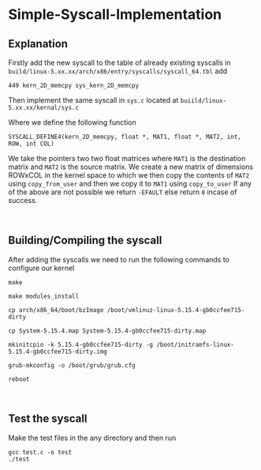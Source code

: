 # Simple-Syscall-Implementation

## Explanation
Firstly add the new syscall to the table of already existing syscalls
in ```build/linux-5.xx.xx/arch/x86/entry/syscalls/syscall_64.tbl``` add

    449 kern_2D_memcpy sys_kern_2D_memcpy

Then implement the same syscall in `sys.c` located at `buiild/linux-5.xx.xx/kernal/sys.c`
    
Where we define the following function 

    SYSCALL_DEFINE4(kern_2D_memcpy, float *, MAT1, float *, MAT2, int, ROW, int COL)

We take the pointers two two float matrices where `MAT1` is the destination matrix and `MAT2` is the source matrix. 
We create a new matrix of dimensions ROWxCOL in the kernel space to which we then copy the contents of `MAT2` using `copy_from_user` and then we copy it to `MAT1` using `copy_to_user`
If any of the above are not possible we return `-EFAULT` else return `0` incase of success.

<br>

## Building/Compiling the syscall
After adding the syscalls we need to run the following commands to configure our kernel

    make

    make modules_install

    cp arch/x86_64/boot/bzImage /boot/vmlinuz-linux-5.15.4-gb0ccfee715-dirty
    
    cp System-5.15.4.map System-5.15.4-gb0ccfee715-dirty.map

    mkinitcpio -k 5.15.4-gb0ccfee715-dirty -g /boot/initramfs-linux-5.15.4-gb0ccfee715-dirty.img

    grub-mkconfig -o /boot/grub/grub.cfg

    reboot
<br>

## Test the syscall
Make the test files in the any directory and then run

    gcc test.c -o test
    ./test
   




